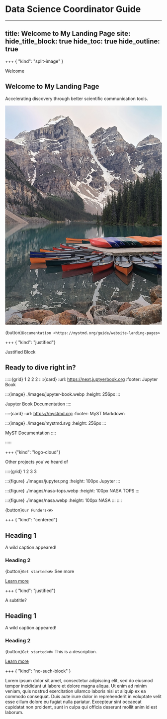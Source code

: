 # Data Science Coordinator Guide

---
title: Welcome to My Landing Page
site:
  hide_title_block: true
  hide_toc: true
  hide_outline: true
---

+++ { "kind": "split-image" }

Welcome

## Welcome to My Landing Page

Accelerating discovery through better scientific communication tools.

![](https://raw.githubusercontent.com/rowanc1/pics/refs/heads/main/banff-tall.png)

{button}`Documentation <https://mystmd.org/guide/website-landing-pages>`

+++ { "kind": "justified"}

Justified Block

## Ready to dive right in?

:::::{grid} 1 2 2 2
::::{card}
:url: https://next.juptyerbook.org
:footer: Jupyter Book

:::{image} ./images/jupyter-book.webp
:height: 256px
:::

Jupyter Book Documentation
::::

::::{card}
:url: https://mystmd.org
:footer: MyST Markdown

:::{image} ./images/mystmd.svg
:height: 256px
:::

MyST Documentation
::::

:::::

+++ {"kind": "logo-cloud"}

Other projects you've heard of

::::{grid} 1 2 3 3

:::{figure} ./images/jupyter.png
:height: 100px
Jupyter
:::

:::{figure} ./images/nasa-tops.webp
:height: 100px
NASA TOPS
:::

:::{figure} ./images/nasa.webp
:height: 100px
NASA
:::
::::

{button}`Our Funders<#>`

+++ { "kind": "centered"}

## Heading 1

A wild caption appeared!

### Heading 2

{button}`Get started<#>` See more

[Learn more]()

+++ { "kind": "justified"}

A subtitle?

## Heading 1

A wild caption appeared!

### Heading 2

{button}`Get started<#>` This is a description.

[Learn more]()

+++ { "kind": "no-such-block" }

Lorem ipsum dolor sit amet, consectetur adipiscing elit, sed do eiusmod tempor incididunt ut labore et dolore magna aliqua. Ut enim ad minim veniam, quis nostrud exercitation ullamco laboris nisi ut aliquip ex ea commodo consequat. Duis aute irure dolor in reprehenderit in voluptate velit esse cillum dolore eu fugiat nulla pariatur. Excepteur sint occaecat cupidatat non proident, sunt in culpa qui officia deserunt mollit anim id est laborum.